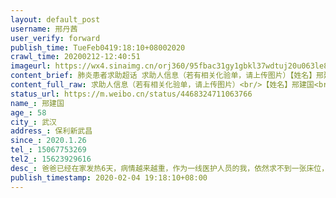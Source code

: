 ```yaml
---
layout: default_post
username: 邢丹茜
user_verify: forward
publish_time: TueFeb0419:18:10+08002020
crawl_time: 20200212-12:40:51
imageurl: https://wx4.sinaimg.cn/orj360/95fbac31gy1gbkl37wdtuj20u063le85.jpg
content_brief: 肺炎患者求助超话 求助人信息（若有相关化验单，请上传图片）【姓名】邢建国【年龄】58【所在城市】武汉【所在小区、社区】保利新武昌【患病时间】2020.1.26【联系方式】15067753269【其他紧急联系人】15623929616【病情描述】爸爸已经在家发热6天，病情越来越重，作为一线医护人员的我， ...全文
content_full_raw: 求助人信息（若有相关化验单，请上传图片）<br/>【姓名】邢建国<br/>【年龄】58<br/>【所在城市】武汉<br/>【所在小区、社区】保利新武昌<br/>【患病时间】2020.1.26<br/>【联系方式】15067753269<br/>【其他紧急联系人】15623929616<br/>【病情描述】爸爸已经在家发热6天，病情越来越重，作为一线医护人员的我，依然求不到一张床位，请大家帮帮我<spanclass="url-icon"><imgalt=[泪]src="//h5.sinaimg.cn/m/emoticon/icon/default/d_lei-1b4b02f8b1.png"style="width:1em;height:1em;"/></span><adata-url="http://t.cn/R2WxQOQ"href="http://weibo.com/p/1001018008642010000000000"data-hide=""><spanclass='url-icon'><imgstyle='width:1rem;height:1rem'src='https://h5.sinaimg.cn/upload/2015/09/25/3/timeline_card_small_location_default.png'></span><spanclass="surl-text">武汉</span></a>
status_url: https://m.weibo.cn/status/4468324711063766
name_: 邢建国
age_: 58
city_: 武汉
address_: 保利新武昌
since_: 2020.1.26
tel_: 15067753269
tel2_: 15623929616
desc_: 爸爸已经在家发热6天，病情越来越重，作为一线医护人员的我，依然求不到一张床位，请大家帮帮我<spanclass="url-icon"><imgalt=[泪]src="//h5.sinaimg.cn/m/emoticon/icon/default/d_lei-1b4b02f8b1.png"style="width1em;height1em;"/></span><adata-url="http//t.cn/R2WxQOQ"href="http//weibo.com/p/1001018008642010000000000"data-hide=""><spanclass='url-icon'><imgstyle='width1rem;height1rem'src='https//h5.sinaimg.cn/upload/2015/09/25/3/timeline_card_small_location_default.png'></span><spanclass="surl-text">武汉</span></a>
publish_timestamp: 2020-02-04 19:18:10+08:00
---
```


